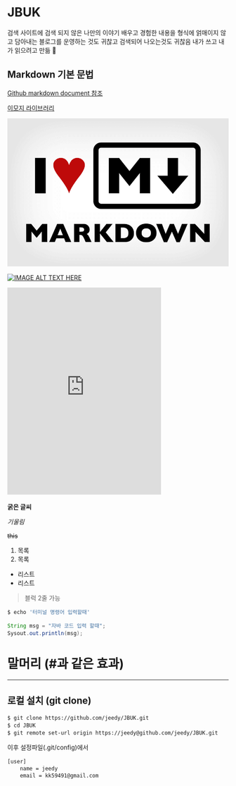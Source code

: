 # JBUK

검색 사이트에 검색 되지 않은 나만의 이야기
배우고 경험한 내용을 형식에 얽매이지 않고 담아내는
블로그를 운영하는 것도 귀찮고 검색되어 나오는것도 귀찮음
내가 쓰고 내가 읽으려고 만듦 :dromedary_camel:

## Markdown 기본 문법

[Github markdown document 참조](https://guides.github.com/features/mastering-markdown/)

[이모지 라이브러리](https://www.webpagefx.com/tools/emoji-cheat-sheet/)

![이미지](./images/markdown-syntax-language.png)

[![IMAGE ALT TEXT HERE](http://img.youtube.com/vi/3Wf29RiKp70/0.jpg)](http://www.youtube.com/watch?v=3Wf29RiKp70)

<iframe style="border: 0; width: 350px; height: 470px;" src="https://bandcamp.com/EmbeddedPlayer/album=540938686/size=large/bgcol=333333/linkcol=0f91ff/tracklist=false/transparent=true/" seamless><a href="http://radiohead.bandcamp.com/album/minidiscs-hacked">MINIDISCS [HACKED] by Radiohead</a></iframe>

**굵은 글씨**

*기울림*

~~this~~

1. 목록
1. 목록

- 리스트
- 리스트

> 블럭
2줄 가능

```bash
$ echo '터미널 명령어 입력할때'
```

```java
String msg = "자바 코드 입력 할때";
Sysout.out.println(msg);
```

말머리 (#과 같은 효과)
======

----

## 로컬 설치 (git clone)
```bash
$ git clone https://github.com/jeedy/JBUK.git
$ cd JBUK
$ git remote set-url origin https://jeedy@github.com/jeedy/JBUK.git
```
이후 설정파일(.git/config)에서 
```
[user]
	name = jeedy
	email = kk59491@gmail.com
```